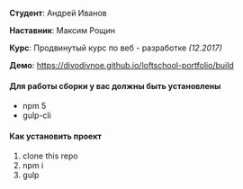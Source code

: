 **Студент**: Андрей Иванов

**Наставник**: Максим Рощин

**Курс**: Продвинутый курс по веб - разработке *(12.2017)*

**Демо**: https://divodivnoe.github.io/loftschool-portfolio/build

#### Для работы сборки у вас должны быть установлены
* npm 5
* gulp-cli

#### Как установить проект
1. clone this repo
2. npm i
3. gulp

